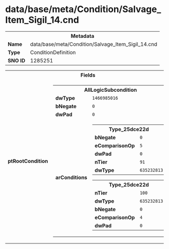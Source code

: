 <h1>data/base/meta/Condition/Salvage_Item_Sigil_14.cnd</h1><table><tr><th colspan="100%">Metadata</th></tr><tr><td><b>Name</b></td><td>data/base/meta/Condition/Salvage_Item_Sigil_14.cnd</td></tr><tr><td><b>Type</b></td><td>ConditionDefinition</td></tr><tr><td><b>SNO ID</b></td><td>1285251</td></tr></table>

<table><tr><th colspan="100%">Fields</th></tr><tr><td><b>ptRootCondition</b></td><td><table><tr><th colspan="100%">AllLogicSubcondition</th></tr><tr><td><b>dwType</b></td><td><code>1466985016</code></td></tr><tr><td><b>bNegate</b></td><td><code>0</code></td></tr><tr><td><b>dwPad</b></td><td><code>0</code></td></tr><tr><td><b>arConditions</b></td><td><table><tr><th colspan="100%">Type_25dce22d</th></tr><tr><td><b>bNegate</b></td><td><code>0</code></td></tr><tr><td><b>eComparisonOp</b></td><td><code>5</code></td></tr><tr><td><b>dwPad</b></td><td><code>0</code></td></tr><tr><td><b>nTier</b></td><td><code>91</code></td></tr><tr><td><b>dwType</b></td><td><code>635232813</code></td></tr></table>


<table><tr><th colspan="100%">Type_25dce22d</th></tr><tr><td><b>nTier</b></td><td><code>100</code></td></tr><tr><td><b>dwType</b></td><td><code>635232813</code></td></tr><tr><td><b>bNegate</b></td><td><code>0</code></td></tr><tr><td><b>eComparisonOp</b></td><td><code>4</code></td></tr><tr><td><b>dwPad</b></td><td><code>0</code></td></tr></table>


</td></tr></table>


</td></tr></table>

